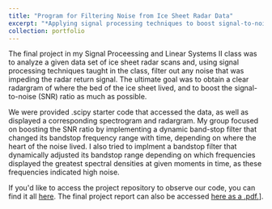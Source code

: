 ```yaml
---
title: "Program for Filtering Noise from Ice Sheet Radar Data"
excerpt: "*Applying signal processing techniques to boost signal-to-noise ratio in a data set.*<br/><img src='/images/102b.png' width='350'>"
collection: portfolio
---
```


The final project in my Signal Proceessing and Linear Systems II class was to analyze a given data set of ice sheet radar scans and, using signal processing techniques taught in the class, filter out any noise that was impeding the radar return signal. The ultimate goal was to obtain a clear radargram of where the bed of the ice sheet lived, and to boost the signal-to-noise (SNR) ratio as much as possible. 

We were provided .scipy starter code that accessed the data, as well as displayed a corresponding spectrogram and radargram. My group focused on boosting the SNR ratio by implementing a dynamic band-stop filter that changed its bandstop frequency range with time, depending on where the heart of the noise lived. I also tried to implment a bandstop filter that dynamically adjusted its bandstop range depending on which frequencies displayed the greatest spectral densities at given moments in time, as these frequencies indicated high noise.

If you'd like to access the project repository to observe our code, you can find it all [here](https://github.com/nxomimo/EE102B-Final-Project/tree/main). The final project report can also be accessed [here as a .pdf.](/files/EE102BFinal.pdf)].